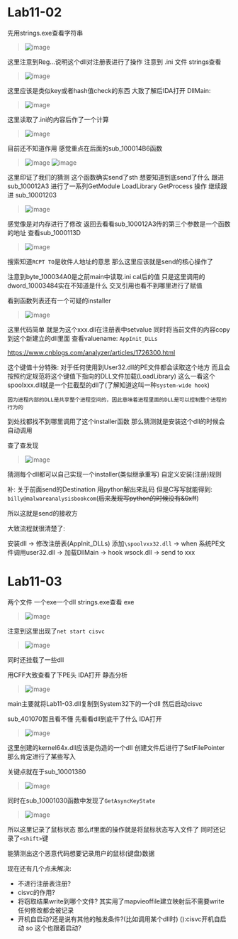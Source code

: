# Lab11-02
先用strings.exe查看字符串
> ![image](https://img2023.cnblogs.com/blog/3092507/202311/3092507-20231120090607428-2004990009.png)

这里注意到Reg...说明这个dll对注册表进行了操作
注意到 .ini 文件 strings查看
> ![image](https://img2023.cnblogs.com/blog/3092507/202311/3092507-20231120090741523-1514774233.png)

这里应该是类似key或者hash值check的东西
大致了解后IDA打开
DllMain:
> ![image](https://img2023.cnblogs.com/blog/3092507/202311/3092507-20231120091847454-1022895770.png)

这里读取了.ini的内容后作了一个计算
> ![image](https://img2023.cnblogs.com/blog/3092507/202311/3092507-20231120092106533-938595313.png)

目前还不知道作用 感觉重点在后面的sub_100014B6函数
> ![image](https://img2023.cnblogs.com/blog/3092507/202311/3092507-20231120092956632-299780514.png)
![image](https://img2023.cnblogs.com/blog/3092507/202311/3092507-20231120093023489-691589234.png)

这里印证了我们的猜测 这个函数确实send了sth 想要知道到底send了什么 
跟进sub_100012A3
进行了一系列GetModule LoadLibrary GetProcess 操作
继续跟进 sub_10001203
> ![image](https://img2023.cnblogs.com/blog/3092507/202311/3092507-20231120093652764-987073343.png)

感觉像是对内存进行了修改
返回去看看sub_100012A3传的第三个参数是一个函数的地址 查看sub_1000113D
> ![image](https://img2023.cnblogs.com/blog/3092507/202311/3092507-20231120094020973-606974291.png)

搜索知道`RCPT TO`是收件人地址的意思 那么这里应该就是send的核心操作了

注意到byte_100034A0是之前main中读取.ini cal后的值 只是这里调用的dword_10003484实在不知道是什么 交叉引用也看不到哪里进行了赋值

看到函数列表还有一个可疑的installer
> ![image](https://img2023.cnblogs.com/blog/3092507/202311/3092507-20231120094834605-139531107.png)

这里代码简单 就是为这个xxx.dll在注册表中setvalue 同时将当前文件的内容copy到这个新建立的dll里面
查看valuename: `AppInit_DLLs`

https://www.cnblogs.com/analyzer/articles/1726300.html

这个键值十分特殊: 对于任何使用到User32.dll的PE文件都会读取这个地方 而且会按照约定规范将这个键值下指向的DLL文件加载(LoadLibrary)
这么一看这个 spoolxxx.dll就是一个拦截型的dll了(了解知道这叫一种`system-wide hook`)

`因为进程内部的DLL是共享整个进程空间的，因此意味着进程里面的DLL是可以控制整个进程的行为的`

到处找都找不到哪里调用了这个installer函数 那么猜测就是安装这个dll的时候会自动调用

查了查发现
> ![image](https://img2023.cnblogs.com/blog/3092507/202311/3092507-20231120100300583-447521252.png)

猜测每个dll都可以自己实现一个installer(类似继承重写) 自定义安装(注册)规则

补: 关于前面send的Destination 用python解出来乱码 但是C写写就能得到: `billy@malwareanalysisbookcom`(~~后来发现写python的时候没有&0xff~~)

所以这就是send的接收方

大致流程就很清楚了:

安装dll -> 修改注册表(AppInit_DLLs)  添加`\spoolvxx32.dll` -> when 系统PE文件调用user32.dll -> 加载DllMain -> hook wsock.dll -> send to xxx


# Lab11-03
两个文件 一个exe一个dll
strings.exe查看 exe
> ![image](https://img2023.cnblogs.com/blog/3092507/202311/3092507-20231121082532169-1939106505.png)

注意到这里出现了`net start cisvc`
> ![image](https://img2023.cnblogs.com/blog/3092507/202311/3092507-20231121082708187-500430107.png)

同时还挂载了一些dll

用CFF大致查看了下PE头 IDA打开 静态分析

> ![image](https://img2023.cnblogs.com/blog/3092507/202311/3092507-20231121083725166-612268752.png)

main主要就将Lab11-03.dll复制到System32下的一个dll 然后启动cisvc

sub_401070暂且看不懂 先看看dll到底干了什么 IDA打开

> ![image](https://img2023.cnblogs.com/blog/3092507/202311/3092507-20231121084444639-1536326028.png)

这里创建的kernel64x.dll应该是伪造的一个dll 创建文件后进行了SetFilePointer 那么肯定进行了某些写入

关键点就在于sub_10001380

> ![image](https://img2023.cnblogs.com/blog/3092507/202311/3092507-20231121084734105-1634334607.png)

同时在sub_10001030函数中发现了`GetAsyncKeyState`
> ![image](https://img2023.cnblogs.com/blog/3092507/202311/3092507-20231121084818652-500856809.png)

所以这里记录了鼠标状态 那么if里面的操作就是将鼠标状态写入文件了 同时还记录了`<shift>`键

能猜测出这个恶意代码想要记录用户的鼠标(键盘)数据

现在还有几个点未解决:
- 不进行注册表注册?
- cisvc的作用?
- 将窃取结果write到哪个文件?    其实用了mapvieoffile建立映射后不需要write 任何修改都会被记录
- 开机自启动?还是说有其他的触发条件?(比如调用某个dll时)   ():cisvc开机自启动 so 这个也跟着启动?